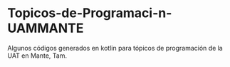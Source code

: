 # Topicos-de-Programaci-n-UAMMANTE
Algunos códigos generados en kotlin para tópicos de programación de la UAT en Mante, Tam.
